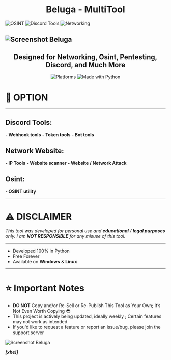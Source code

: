 # <h1 align="center">Beluga - MultiTool </h1> 
<img src="https://i.imgur.com/NZPtK6h.png" alt="OSINT">
<img src="https://i.imgur.com/6oUCJ7d.png" alt="Discord Tools">
<img src="https://i.imgur.com/v7pBRtj.png" alt="Networking">

![Screenshot Beluga](https://i.imgur.com/wAAu4mX.png)
---
<h2 align="center">Designed for Networking, Osint, Pentesting, Discord, and Much More</h2> 
<p align="center">

<img src="https://i.imgur.com/uX0kjWC.png" alt="Platforms"> 
<img src="https://i.imgur.com/G1URshu.png" alt="Made with Python">



</p>

# 📙 **OPTION**  

---

## Discord Tools:
**- Webhook tools** 
**- Token tools** 
**- Bot tools** 

## Network Website:
**- IP Tools** 
**- Website scanner** 
**- Website / Network Attack** 

## Osint:
**- OSINT utility** 

---

# ⚠️ **DISCLAIMER**  

_This tool was developed for personal use and **educational** / **legal purposes** only.
I am **NOT RESPONSIBLE** for any misuse of this tool._

---

- Developed 100% in Python
- Free Forever
- Available on **Windows** & **Linux**


---


# ⭐ **Important Notes**

- **DO NOT** Copy and/or Re-Sell or Re-Publish This Tool as Your Own; It’s Not Even Worth Copying 😎
- This project is actively being updated, ideally weekly ; Certain features may not work as intended
- If you'd like to request a feature or report an issue/bug, please join the support server

![Screenshot Beluga](https://i.imgur.com/cPpMXi2.png)


***[xhe!]***

